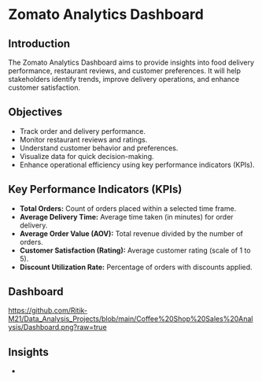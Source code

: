 # Zomato Analytics Dashboard

## Introduction
The Zomato Analytics Dashboard aims to provide insights into food delivery performance, restaurant reviews, and customer preferences. It will help stakeholders identify trends, improve delivery operations, and enhance customer satisfaction.

## Objectives
- Track order and delivery performance.
- Monitor restaurant reviews and ratings.
- Understand customer behavior and preferences.
- Visualize data for quick decision-making.
- Enhance operational efficiency using key performance indicators (KPIs).

## Key Performance Indicators (KPIs)
- **Total Orders:** Count of orders placed within a selected time frame.
- **Average Delivery Time:** Average time taken (in minutes) for order delivery.
- **Average Order Value (AOV):** Total revenue divided by the number of orders.
- **Customer Satisfaction (Rating):** Average customer rating (scale of 1 to 5).
- **Discount Utilization Rate:** Percentage of orders with discounts applied.

## Dashboard
https://github.com/Ritik-M21/Data_Analysis_Projects/blob/main/Coffee%20Shop%20Sales%20Analysis/Dashboard.png?raw=true

## Insights
- 

